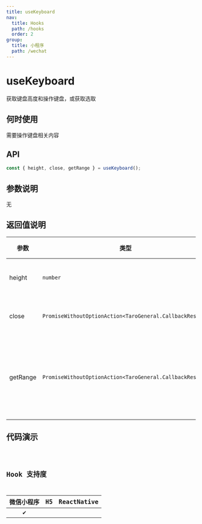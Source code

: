 ```yaml
---
title: useKeyboard
nav:
  title: Hooks
  path: /hooks
  order: 2
group:
  title: 小程序
  path: /wechat
---
```


# useKeyboard

获取键盘高度和操作键盘，或获取选取

## 何时使用

需要操作键盘相关内容

## API

```ts
const { height, close, getRange } = useKeyboard();
```

## 参数说明

无

## 返回值说明

| 参数     | 类型                                                     | 说明               |
| -------- | -------------------------------------------------------- | ------------------ |
| height   | `number`                                                 | 键盘高度           |
| close    | `PromiseWithoutOptionAction<TaroGeneral.CallbackResult>` | 关闭键盘           |
| getRange | `PromiseWithoutOptionAction<TaroGeneral.CallbackResult>` | 获取选择文本的范围 |

## 代码演示

<code src="useKeyboard/index" group="wechat" />

## Hook 支持度

| 微信小程序 | H5  | ReactNative |
| :--------: | :-: | :---------: |
|     ✔️     |     |             |
